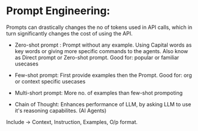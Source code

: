 # Prompt Engineering:
Prompts can drastically changes the no of tokens used in API calls, which in turn significantly changes the cost of using the API.

- Zero-shot prompt : Prompt without any example. Using Capital words as key words or giving more specific commands to the agents. Also know as Direct prompt or Zero-shot prompt.
Good for: popular or familiar usecases

- Few-shot prompt: First provide examples then the Prompt.
Good for: org or context specific usecases

- Multi-short prompt: More no. of examples than few-shot prompoting

- Chain of Thought: Enhances performance of LLM, by asking LLM to use it's reasoning capabilites. (AI Agents)

Include -> Context, Instruction, Examples, O/p format.